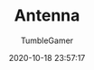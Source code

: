 ---
title: Antenna
description: 3D Web-based peer to peer voice chat
date: 2020-10-18 23:57:17
author:
  - TumbleGamer
userscript: true
buttons:
  - name: Install
    href: https://github.com/tumble1999/antenna/raw/master/Antenna.user.js
  - type: 1
    name: Test
    href: https://tumble1999.github.io/antenna
  - type: 1
    name: Source
    href: https://github.com/tumble1999/antenna
require:
  - bcmacro-api
customData:
  bcmacro-api: required
  modial: required
  cardboard: required
---